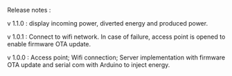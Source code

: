 Release notes :

v 1.1.0 : display incoming power, diverted energy and produced power.

v 1.0.1 :
    Connect to wifi network. In case of failure, access point is opened to enable firmware OTA update.

v 1.0.0 :
    Access point;
    Wifi connection;
    Server implementation with firmware OTA update and serial com with Arduino to inject energy.
